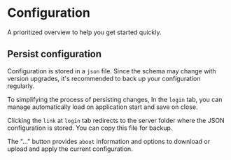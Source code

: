 # Configuration

A prioritized overview to help you get started quickly.

## Persist configuration

Configuration is stored in a `json` file. Since the schema may change with version upgrades, it's recommended to back up your configuration regularly.

To simplifying the process of persisting changes, In the `login` tab, you can manage automatically load on application start and save on close.

Clicking the `link` at `login` tab redirects to the server folder where the JSON configuration is stored. You can copy this file for backup.

The "..." button provides `about` information and options to download or upload and apply the current configuration.

